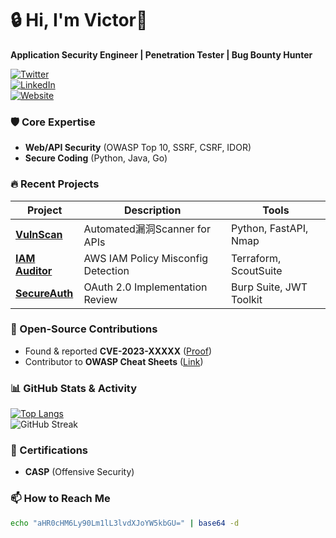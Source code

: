 # 🔒 Hi, I'm Victor🌹 
**Application Security Engineer | Penetration Tester | Bug Bounty Hunter**  

[![Twitter](https://img.shields.io/badge/-Twitter-1DA1F2?style=flat&logo=twitter&logoColor=white)](https://twitter.com/yourhandle)  
[![LinkedIn](https://img.shields.io/badge/-LinkedIn-0A66C2?style=flat&logo=linkedin&logoColor=white)](https://linkedin.com/in/yourprofile)  
[![Website](https://img.shields.io/badge/🌐-Personal_Site-8B5DF6?style=flat)](https://yourwebsite.com)  

### **🛡️ Core Expertise**  
- **Web/API Security** (OWASP Top 10, SSRF, CSRF, IDOR)  
- **Secure Coding** (Python, Java, Go)  

### **🔥 Recent Projects**  
| Project | Description | Tools |  
|---------|-------------|-------|  
| [**VulnScan**](https://github.com/you/repo) | Automated漏洞Scanner for APIs | Python, FastAPI, Nmap |  
| [**IAM Auditor**](https://github.com/you/repo) | AWS IAM Policy Misconfig Detection | Terraform, ScoutSuite |  
| [**SecureAuth**](https://github.com/you/repo) | OAuth 2.0 Implementation Review | Burp Suite, JWT Toolkit |  

### **🔬 Open-Source Contributions**  
- Found & reported **CVE-2023-XXXXX** ([Proof](https://github.com/vulnrepo))  
- Contributor to **OWASP Cheat Sheets** ([Link](https://owasp.org/www-project-cheat-sheets/))  

### **📊 GitHub Stats & Activity**  
[![Top Langs](https://github-readme-stats.vercel.app/api/top-langs/?username=yourname&layout=compact&hide=html,css&theme=radical)](https://github.com/yourname)  
![GitHub Streak](https://streak-stats.demolab.com?user=yourname&theme=dark&date_format=j%20M%5B%20Y%5D)  

### **📜 Certifications**  
- **CASP** (Offensive Security)  

### **📫 How to Reach Me**  
```bash
echo "aHR0cHM6Ly90Lm1lL3lvdXJoYW5kbGU=" | base64 -d
